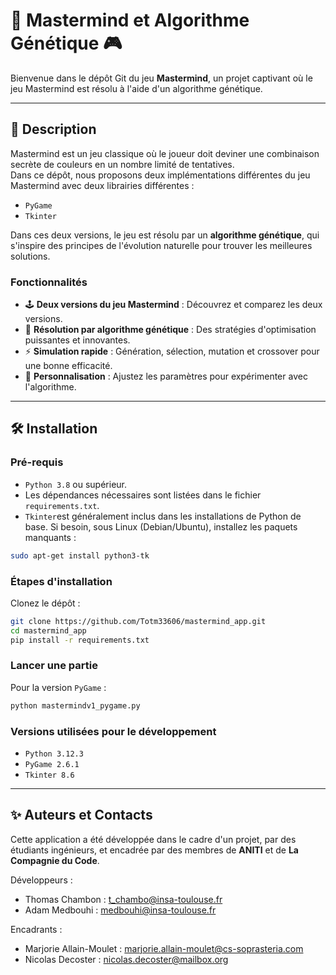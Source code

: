 # 🧠 Mastermind et Algorithme Génétique 🎮

Bienvenue dans le dépôt Git du jeu **Mastermind**, un projet captivant où le jeu Mastermind est résolu à l'aide d'un algorithme génétique.

---

## 📖 Description

Mastermind est un jeu classique où le joueur doit deviner une combinaison secrète de couleurs en un nombre limité de tentatives.  
Dans ce dépôt, nous proposons deux implémentations différentes du jeu Mastermind avec deux librairies différentes : 

- `PyGame`  
- `Tkinter`  

Dans ces deux versions, le jeu est résolu par un **algorithme génétique**, qui s'inspire des principes de l'évolution naturelle pour trouver les meilleures solutions.

### Fonctionnalités
- 🕹 **Deux versions du jeu Mastermind** : Découvrez et comparez les deux versions.
- 🤖 **Résolution par algorithme génétique** : Des stratégies d'optimisation puissantes et innovantes.
- ⚡ **Simulation rapide** : Génération, sélection, mutation et crossover pour une bonne efficacité.
- 🔧 **Personnalisation** : Ajustez les paramètres pour expérimenter avec l'algorithme.

---

## 🛠 Installation

### Pré-requis
- `Python 3.8` ou supérieur.
- Les dépendances nécessaires sont listées dans le fichier `requirements.txt`.
- `Tkinter`est généralement inclus dans les installations de Python de base.
Si besoin, sous Linux (Debian/Ubuntu), installez les paquets manquants :
```bash
sudo apt-get install python3-tk
```

### Étapes d'installation
Clonez le dépôt :  
```bash
git clone https://github.com/Totm33606/mastermind_app.git
cd mastermind_app
pip install -r requirements.txt
```

### Lancer une partie
Pour la version `PyGame` :
```bash
python mastermindv1_pygame.py
```

### Versions utilisées pour le développement
- `Python 3.12.3`
- `PyGame 2.6.1`
- `Tkinter 8.6`

---

## ✨ Auteurs et Contacts

Cette application a été développée dans le cadre d'un projet, par des étudiants ingénieurs,
et encadrée par des membres de **ANITI** et de **La Compagnie du Code**.

Développeurs :
- Thomas Chambon : t_chambo@insa-toulouse.fr
- Adam Medbouhi : medbouhi@insa-toulouse.fr

Encadrants : 
- Marjorie Allain-Moulet : marjorie.allain-moulet@cs-soprasteria.com
- Nicolas Decoster : nicolas.decoster@mailbox.org
